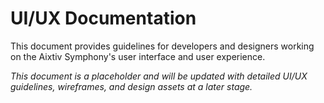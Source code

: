 # UI/UX Documentation

This document provides guidelines for developers and designers working on the Aixtiv Symphony's user interface and user experience.

_This document is a placeholder and will be updated with detailed UI/UX guidelines, wireframes, and design assets at a later stage._

